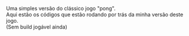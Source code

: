 Uma simples versão do clássico jogo "pong". <br>
Aqui estão os códigos que estão rodando por trás da minha versão deste jogo. <br>
(Sem build jogável ainda)